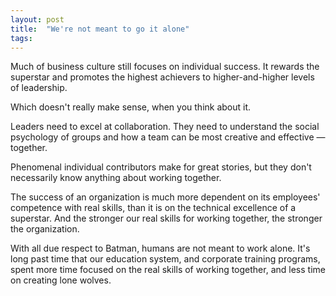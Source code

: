 ```yaml
---
layout: post
title:  "We're not meant to go it alone"
tags: 
---
```


Much of business culture still focuses on individual success. It rewards the superstar and promotes the highest achievers to higher-and-higher levels of leadership.

Which doesn't really make sense, when you think about it.

Leaders need to excel at collaboration. They need to understand the social psychology of groups and how a team can be most creative and effective — together.

Phenomenal individual contributors make for great stories, but they don't necessarily know anything about working together.

The success of an organization is much more dependent on its employees' competence with real skills, than it is on the technical excellence of a superstar. And the stronger our real skills for working together, the stronger the organization.

With all due respect to Batman, humans are not meant to work alone. It's long past time that our education system, and corporate training programs, spent more time focused on the real skills of working together, and less time on creating lone wolves.